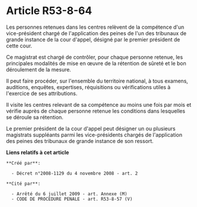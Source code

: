 # Article R53-8-64

Les personnes retenues dans les centres relèvent de la compétence d'un vice-président chargé de l'application des peines de
l'un des tribunaux de grande instance de la cour d'appel, désigné par le premier président de cette cour. 

Ce magistrat est chargé de contrôler, pour chaque personne retenue, les principales modalités de mise en œuvre de la
rétention de sûreté et le bon déroulement de la mesure. 

Il peut faire procéder, sur l'ensemble du territoire national, à tous examens, auditions, enquêtes, expertises, réquisitions
ou vérifications utiles à l'exercice de ses attributions. 

Il visite les centres relevant de sa compétence au moins une fois par mois et vérifie auprès de chaque personne retenue les
conditions dans lesquelles se déroule sa rétention. 

Le premier président de la cour d'appel peut désigner un ou plusieurs magistrats suppléants parmi les vice-présidents chargés
de l'application des peines des tribunaux de grande instance de son ressort.

**Liens relatifs à cet article**

	**Créé par**:

	  - Décret n°2008-1129 du 4 novembre 2008 - art. 2

	**Cité par**:

	  - Arrêté du 6 juillet 2009 - art. Annexe (M)
	  - CODE DE PROCEDURE PENALE - art. R53-8-57 (V)
